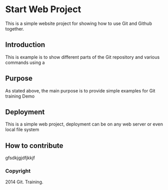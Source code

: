 # Start Web Project
This is a simple website project for showing how to use Git and Github together.

## Introduction
This is example is to show different parts of the Git repository and various commands using a
## Purpose
As stated above, the main purpose is to provide simple examples for Git training Demo
## Deployment
This is a simple web project, deployment can be on any web server or even local file system
## How to contribute
gfsdkjgjdfjkkjf
### Copyright

2014 Git. Training.
